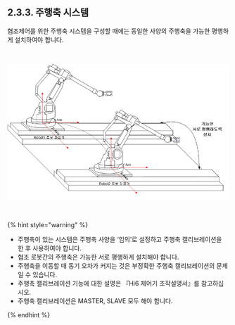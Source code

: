 ﻿## 2.3.3. 주행축 시스템


협조제어를 위한 주행축 시스템을 구성할 때에는 동일한 사양의 주행축을 가능한 평행하게 설치하여야 합니다. 

<br>

![[그림 2-6] 협조제어를 위한 주행축 시스템 구성](../../_assets/2-6.png)

<br>

{% hint style="warning" %}
-	주행축이 있는 시스템은 주행축 사양을 ‘임의’로 설정하고 주행축 캘리브레이션을 한 후 사용하여야 합니다.  
-	협조 로봇간의 주행축은 가능한 서로 평행하게 설치해야 합니다.   
-	주행축을 이동할 때 동기 오차가 커지는 것은 부정확한 주행축 캘리브레이션의 문제일 수 있습니다.   
-	주행축 캘리브레이션 기능에 대한 설명은 『Hi6 제어기 조작설명서』를 참고하십시오.   
-	주행축 캘리브레이션은 MASTER, SLAVE 모두 해야 합니다.   

{% endhint %}
